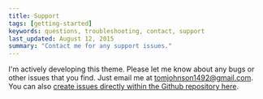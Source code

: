 ```yaml
---
title: Support
tags: [getting-started]
keywords: questions, troubleshooting, contact, support
last_updated: August 12, 2015
summary: "Contact me for any support issues."
---
```



I'm actively developing this theme. Please let me know about any bugs or other issues that you find. Just email me at <a href="mailto:tomjohnson1492@gmail.com">tomjohnson1492@gmail.com</a>. You can also [create issues directly within the Github repository here](https://github.com/tomjohnson1492/jekyll-doc/issues).